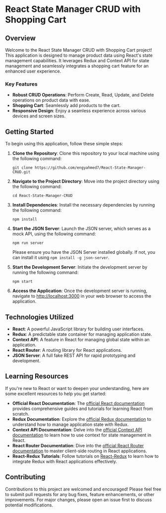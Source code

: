 # React State Manager CRUD with Shopping Cart

## Overview

Welcome to the React State Manager CRUD with Shopping Cart project! This application is designed to manage product data using React's state management capabilities. It leverages Redux and Context API for state management and seamlessly integrates a shopping cart feature for an enhanced user experience.

### Key Features

- **Robust CRUD Operations**: Perform Create, Read, Update, and Delete operations on product data with ease.
- **Shopping Cart**: Seamlessly add products to the cart.
- **Responsive Design**: Enjoy a seamless experience across various devices and screen sizes.

## Getting Started

To begin using this application, follow these simple steps:

1. **Clone the Repository**: Clone this repository to your local machine using the following command:

   ```
   git clone https://github.com/engyahmed7/React-State-Manager-CRUD.git
   ```

2. **Navigate to the Project Directory**: Move into the project directory using the following command:

   ```
   cd React-State-Manager-CRUD
   ```

3. **Install Dependencies**: Install the necessary dependencies by running the following command:

   ```
   npm install
   ```

4. **Start the JSON Server**: Launch the JSON server, which serves as a mock API, using the following command:

   ```
   npm run server
   ```

   Please ensure you have the JSON Server installed globally. If not, you can install it using `npm install -g json-server`.

5. **Start the Development Server**: Initiate the development server by running the following command:

   ```
   npm start
   ```

6. **Access the Application**: Once the development server is running, navigate to [http://localhost:3000](http://localhost:3000) in your web browser to access the application.

## Technologies Utilized

- **React**: A powerful JavaScript library for building user interfaces.
- **Redux**: A predictable state container for managing application state.
- **Context API**: A feature in React for managing global state within an application.
- **React Router**: A routing library for React applications.
- **JSON Server**: A full fake REST API for rapid prototyping and development.

## Learning Resources

If you're new to React or want to deepen your understanding, here are some excellent resources to help you get started:

- **Official React Documentation**: The [official React documentation](https://reactjs.org/docs/getting-started.html) provides comprehensive guides and tutorials for learning React from scratch.
- **Redux Documentation**: Explore the [official Redux documentation](https://redux.js.org/) to understand how to manage application state with Redux.
- **Context API Documentation**: Delve into the [official Context API documentation](https://reactjs.org/docs/context.html) to learn how to use context for state management in React.
- **React Router Documentation**: Dive into the [official React Router documentation](https://reactrouter.com/web/guides/quick-start) to master client-side routing in React applications.
- **React-Redux Tutorials**: Follow tutorials on [React-Redux](https://react-redux.js.org/introduction/quick-start) to learn how to integrate Redux with React applications effectively.

## Contributing

Contributions to this project are welcomed and encouraged! Please feel free to submit pull requests for any bug fixes, feature enhancements, or other improvements. For major changes, please open an issue first to discuss potential modifications.

